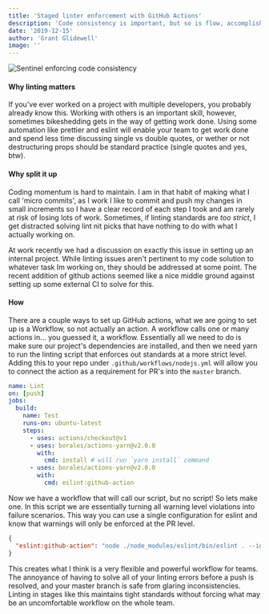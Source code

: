 ```yaml
---
title: 'Staged linter enforcement with GitHub Actions'
description: 'Code consistency is important, but so is flow, accomplish consistency without ruining workflow'
date: '2019-12-15'
author: 'Grant Glidewell'
image: ''
---
```


![Sentinel enforcing code consistency](https://i.pinimg.com/originals/00/2a/d1/002ad15b7bc85380f619d026fa125ef6.jpg)

#### Why linting matters

If you've ever worked on a project with multiple developers, you probably already know this. Working with others is an important skill, however, sometimes bikeshedding gets in the way of getting work done. Using some automation like prettier and eslint will enable your team to get work done and spend less time discussing single vs double quotes, or wether or not destructuring props should be standard practice (single quotes and yes, btw).

#### Why split it up

Coding momentum is hard to maintain. I am in that habit of making what I call 'micro commits', as I work I like to commit and push my changes in small increments so I have a clear record of each step I took and am rarely at risk of losing lots of work. Sometimes, if linting standards are _too strict_, I get distracted solving lint nit picks that have nothing to do with what I actually working on.

At work recently we had a discussion on exactly this issue in setting up an internal project. While linting issues aren't pertinent to my code solution to whatever task Im working on, they should be addressed at some point. The recent addition of github actions seemed like a nice middle ground against setting up some external CI to solve for this.

#### How

There are a couple ways to set up GitHub actions, what we are going to set up is a Workflow, so not actually an action. A workflow calls one or many actions in... you guessed it, a workflow. Essentially all we need to do is make sure our project's dependencies are installed, and then we need yarn to run the linting script that enforces out standards at a more strict level. Adding this to your repo under `.github/workflows/nodejs.yml` will allow you to connect the action as a requirement for PR's into the `master` branch.

```yaml
name: Lint
on: [push]
jobs:
  build:
    name: Test
    runs-on: ubuntu-latest
    steps:
      - uses: actions/checkout@v1
      - uses: borales/actions-yarn@v2.0.0
        with:
          cmd: install # will run `yarn install` command
      - uses: borales/actions-yarn@v2.0.0
        with:
          cmd: eslint:github-action
```

Now we have a workflow that will call our script, but no script! So lets make one. In this script we are essentially turning all warning level violations into failure scenarios. This way you can use a single configuration for eslint and know that warnings will only be enforced at the PR level.

```json
{
  "eslint:github-action": "node ./node_modules/eslint/bin/eslint . --ignore-path .gitignore --max-warnings 0"
}
```

This creates what I think is a very flexible and powerful workflow for teams. The annoyance of having to solve all of your linting errors before a push is resolved, and your master branch is safe from glaring inconsistencies. Linting in stages like this maintains tight standards without forcing what may be an uncomfortable workflow on the whole team.
